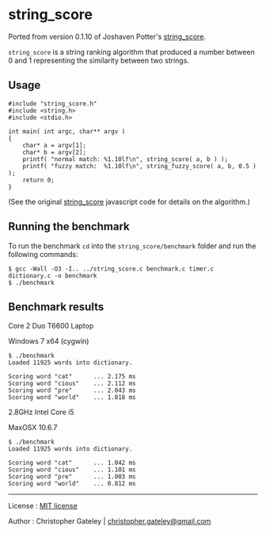 string_score
=============

Ported from version 0.1.10 of Joshaven Potter's [string_score][0].

`string_score` is a string ranking algorithm that produced a number between 0 and 1 representing the similarity between two strings.

Usage
-----

    #include "string_score.h"
    #include <string.h>
    #include <stdio.h>

    int main( int argc, char** argv )
    {
        char* a = argv[1];
        char* b = argv[2];
        printf( "normal match: %1.10lf\n", string_score( a, b ) );
        printf( "fuzzy match:  %1.10lf\n", string_fuzzy_score( a, b, 0.5 ) );
        return 0;
    }

(See the original [string_score][0] javascript code for details on the algorithm.)

Running the benchmark
---------------------

To run the benchmark `cd` into the `string_score/benchmark` folder and run the following commands:

    $ gcc -Wall -O3 -I.. ../string_score.c benchmark.c timer.c dictionary.c -o benchmark
    $ ./benchmark

Benchmark results
-----------------

Core 2 Duo T6600 Laptop

Windows 7 x64 (cygwin)

    $ ./benchmark
    Loaded 11925 words into dictionary.

    Scoring word "cat"      ... 2.175 ms
    Scoring word "cious"    ... 2.112 ms
    Scoring word "pre"      ... 2.043 ms
    Scoring word "world"    ... 1.818 ms

2.8GHz Intel Core i5

MaxOSX 10.6.7

    $ ./benchmark
    Loaded 11925 words into dictionary.
    
    Scoring word "cat"      ... 1.042 ms
    Scoring word "cious"    ... 1.101 ms
    Scoring word "pre"      ... 1.003 ms
    Scoring word "world"    ... 0.812 ms

-------------

License : [MIT license](http://www.opensource.org/licenses/mit-license.php)

Author : Christopher Gateley | [christopher.gateley@gmail.com](mailto:christopher.gateley@gmail.com)

[0]: http://github.com/joshaven/string_score
